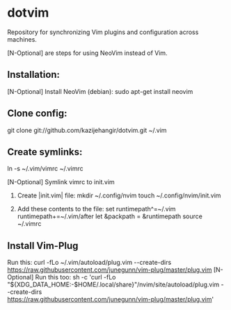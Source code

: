 # dotvim
Repository for synchronizing Vim plugins and configuration across machines.

[N-Optional] are steps for using NeoVim instead of Vim.

## Installation:

[N-Optional] Install NeoVim (debian):
  sudo apt-get install neovim

## Clone config:
  git clone git://github.com/kazijehangir/dotvim.git ~/.vim

## Create symlinks:
  ln -s ~/.vim/vimrc ~/.vimrc
  
[N-Optional] Symlink vimrc to init.vim
  1. Create  |init.vim| file:
    mkdir ~/.config/nvim
    touch ~/.config/nvim/init.vim
    
  2. Add these contents to the file:
    set runtimepath^=~/.vim runtimepath+=~/.vim/after
    let &packpath = &runtimepath
    source ~/.vimrc  

## Install Vim-Plug
  Run this:
    curl -fLo ~/.vim/autoload/plug.vim --create-dirs \
      https://raw.githubusercontent.com/junegunn/vim-plug/master/plug.vim
  [N-Optional] Run this too:
    sh -c 'curl -fLo "${XDG_DATA_HOME:-$HOME/.local/share}"/nvim/site/autoload/plug.vim --create-dirs \
       https://raw.githubusercontent.com/junegunn/vim-plug/master/plug.vim'
